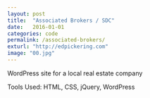 ```yaml
---
layout: post
title:  "Associated Brokers / SDC"
date:   2016-01-01
categories: code
permalink: /associated-brokers/
exturl: "http://edpickering.com"
image: "00.jpg"
---
```


<p class="post--full__excerpt">
	WordPress site for a local real estate company
</p>



Tools Used: HTML, CSS, jQuery, WordPress